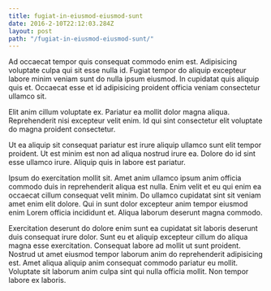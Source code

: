 ```yaml
---
title: fugiat-in-eiusmod-eiusmod-sunt
date: 2016-2-10T22:12:03.284Z
layout: post
path: "/fugiat-in-eiusmod-eiusmod-sunt/"
---
```


Ad occaecat tempor quis consequat commodo enim est. Adipisicing voluptate culpa qui sit esse nulla id. Fugiat tempor do aliquip excepteur labore minim veniam sunt do nulla ipsum eiusmod. In cupidatat quis aliquip quis et. Occaecat esse et id adipisicing proident officia veniam consectetur ullamco sit.

Elit anim cillum voluptate ex. Pariatur ea mollit dolor magna aliqua. Reprehenderit nisi excepteur velit enim. Id qui sint consectetur elit voluptate do magna proident consectetur.

Ut ea aliquip sit consequat pariatur est irure aliquip ullamco sunt elit tempor proident. Ut est minim est non ad aliqua nostrud irure ea. Dolore do id sint esse ullamco irure. Aliquip quis in labore est pariatur.

Ipsum do exercitation mollit sit. Amet anim ullamco ipsum anim officia commodo duis in reprehenderit aliqua est nulla. Enim velit et eu qui enim ea occaecat cillum consequat velit minim. Do ullamco cupidatat sint sit veniam amet enim elit dolore. Qui in sunt dolor excepteur anim tempor eiusmod enim Lorem officia incididunt et. Aliqua laborum deserunt magna commodo.

Exercitation deserunt do dolore enim sunt ea cupidatat sit laboris deserunt duis consequat irure dolor. Sunt eu et aliquip excepteur cillum do aliqua magna esse exercitation. Consequat labore ad mollit ut sunt proident. Nostrud ut amet eiusmod tempor laborum anim do reprehenderit adipisicing est. Amet aliqua aliquip anim consequat commodo pariatur eu mollit. Voluptate sit laborum anim culpa sint qui nulla officia mollit. Non tempor labore ex laboris.
